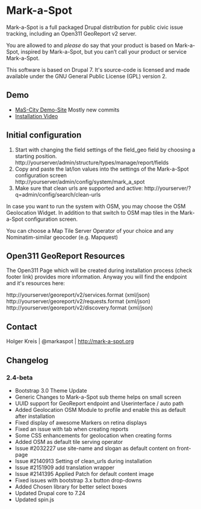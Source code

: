 # Mark-a-Spot

Mark-a-Spot is a full packaged Drupal distribution for public civic issue tracking, including an Open311 GeoReport v2 server.

You are allowed to and *please* do say that your product is based on Mark-a-Spot, inspired by Mark-a-Spot, but you can’t call your product or service Mark-a-Spot.

This software is based on Drupal 7.
It's source-code is licensed and made available under the GNU General Public License (GPL) version 2.

## Demo
* [MaS-City Demo-Site](http://markaspot.de/master) Mostly new commits
* [Installation Video](https://vimeo.com/43443940)

## Initial configuration

1. Start with changing the field settings of the field_geo field by choosing a starting position.
http://yourserver/admin/structure/types/manage/report/fields
2. Copy and paste the lat/lon values into the settings of the Mark-a-Spot configuration screen
http://yourserver/admin/config/system/mark_a_spot
3. Make sure that clean urls are supported and active: http://yourserver/?q=admin/config/search/clean-urls

In case you want to run the system with OSM, you may choose the OSM Geolocation Widget.
In addition to that switch to OSM map tiles in the Mark-a-Spot configuration screen.

You can choose a Map Tile Server Operator of your choice and any Nominatim-similar geocoder (e.g. Mapquest)

## Open311 GeoReport Resources

The Open311 Page which will be created during installation process (check footer link) provides more information. Anyway you will find the endpoint and it's resources here:

http://yourserver/georeport/v2/services.format (xml/json)
http://yourserver/georeport/v2/requests.format (xml/json)
http://yourserver/georeport/v2/discovery.format (xml/json)

## Contact
Holger Kreis | @markaspot | http://mark-a-spot.org


## Changelog
### 2.4-beta
- Bootstrap 3.0 Theme Update
- Generic Changes to Mark-a-Spot sub theme helps on small screen
- UUID support for GeoReport endpoint and Userinterface / auto path
- Added Geolocation OSM Module to profile and enable this as default after installation
- Fixed display of awesome Markers on retina displays
- Fixed an issue with tab when creating reports
- Some CSS enhancements for geolocation  when creating forms
- Added OSM as default tile serving operator
- Issue #2032227 use site-name and slogan as default content on front-page
- Issue #2140913 Setting of clean_urls during installation
- Issue #2151909 add translation wrapper
- Issue #2141395 Applied Patch for default content image
- Fixed issues with bootstrap 3.x button drop-downs
- Added Chosen library for better select boxes
- Updated Drupal core to 7.24
- Updated spin.js
